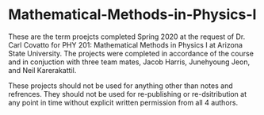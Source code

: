 # Mathematical-Methods-in-Physics-I

These are the term proejcts completed Spring 2020 at the request of Dr. Carl Covatto for PHY 201: Mathematical Methods in Physics I at Arizona State University. The projects were completed in accordance of the course and in conjuction with three team mates, Jacob Harris, Junehyoung Jeon, and Neil Karerakattil.

These projects should not be used for anything other than notes and refrences. They should not be used for re-publishing or re-dsitribution at any point in time without explicit written permission from all 4 authors.
